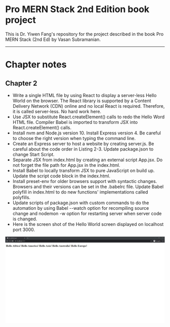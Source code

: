 # Pro MERN Stack 2nd Edition book project

This is Dr. Yiwen Fang's repository for the project described in the book Pro MERN Stack (2nd Ed) by Vasan Subramanian.


---


# Chapter notes


## Chapter 2

* Write a single HTML file by using React to display a server-less Hello World on the browser. The React library is supported by a Content Delivery Network (CDN) online and no local React is required. Therefore, it is called server-less. No hard work here.
* Use JSX to substitute React.createElement() calls to redo the Hello Word HTML file. Compiler Babel is imported to transform JSX into React.createElement() calls.
* Install nvm and Node.js version 10. Install Express version 4. Be careful to choose the right version when typing the command line.
* Create an Express server to host a website by creating server.js. Be careful about the code order in Listing 2-3. Update package.json to change Start Script.
* Separate JSX from index.html by creating an external script App.jsx. Do not forget the file path for App.jsx in the index.html.
* Install Babel to locally transform JSX to pure JavaScript on build up. Update the script code block in the index.html.
* Install preset-env for older browsers support with syntactic changes. Browsers and their versions can be set in the .babelrc file. Update Babel polyfill in index.html to do new functions' implementations called polyfills.
* Update scripts of package.json with custom commands to do the automation by using Babel --watch option for recompiling source change and nodemon -w option for restarting server when server code is changed.
* Here is the screen shot of the Hello World screen displayed on localhost port 3000.

![ch02](/readme_images/ch02.png)